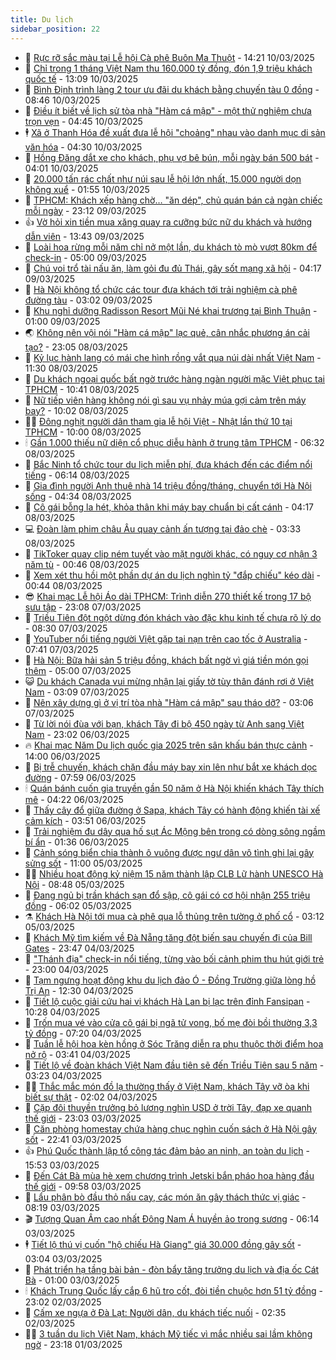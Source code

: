 ```yaml
---
title: Du lịch
sidebar_position: 22
---
```


<!-- dantri-du-lich:START -->
- 🥰 [Rực rỡ sắc màu tại Lễ hội Cà phê Buôn Ma Thuột](https://dantri.com.vn/du-lich/ruc-ro-sac-mau-tai-le-hoi-ca-phe-buon-ma-thuot-20250310202131384.htm) - 14:21 10/03/2025
- 🥰 [Chỉ trong 1 tháng Việt Nam thu 160.000 tỷ đồng, đón 1,9 triệu khách quốc tế](https://dantri.com.vn/du-lich/chi-trong-1-thang-viet-nam-thu-160000-ty-dong-don-19-trieu-khach-quoc-te-20250310170033617.htm) - 13:09 10/03/2025
- 🐻 [Bình Định trình làng 2 tour ưu đãi du khách bằng chuyến tàu 0 đồng](https://dantri.com.vn/du-lich/binh-dinh-trinh-lang-2-tour-uu-dai-du-khach-bang-chuyen-tau-0-dong-20250310115411696.htm) - 08:46 10/03/2025
- 🤩 [Điều ít biết về lịch sử tòa nhà &quot;Hàm cá mập&quot; - một thử nghiệm chưa trọn vẹn](https://dantri.com.vn/du-lich/dieu-it-biet-ve-lich-su-toa-nha-ham-ca-map-mot-thu-nghiem-chua-tron-ven-20250310110210049.htm) - 04:45 10/03/2025
- 🕴 [Xã ở Thanh Hóa đề xuất đưa lễ hội &quot;choảng&quot; nhau vào danh mục di sản văn hóa](https://dantri.com.vn/du-lich/xa-o-thanh-hoa-de-xuat-dua-le-hoi-choang-nhau-vao-danh-muc-di-san-van-hoa-20250310090945411.htm) - 04:30 10/03/2025
- 🤩 [Hồng Đăng dắt xe cho khách, phụ vợ bê bún, mỗi ngày bán 500 bát](https://dantri.com.vn/du-lich/hong-dang-dat-xe-cho-khach-phu-vo-be-bun-moi-ngay-ban-500-bat-20250310012355385.htm) - 04:01 10/03/2025
- 🤠 [20.000 tấn rác chất như núi sau lễ hội lớn nhất, 15.000 người dọn không xuể](https://dantri.com.vn/du-lich/20000-tan-rac-chat-nhu-nui-sau-le-hoi-lon-nhat-15000-nguoi-don-khong-xue-20250309224032821.htm) - 01:55 10/03/2025
- 💪 [TPHCM: Khách xếp hàng chờ… &quot;ăn dép&quot;, chủ quán bán cả ngàn chiếc mỗi ngày](https://dantri.com.vn/du-lich/tphcm-khach-xep-hang-cho-an-dep-chu-quan-ban-ca-ngan-chiec-moi-ngay-20250307112558267.htm) - 23:12 09/03/2025
- 👍 [Vờ hỏi xin tiền mua xăng quay ra cưỡng bức nữ du khách và hướng dẫn viên](https://dantri.com.vn/du-lich/vo-hoi-xin-tien-mua-xang-quay-ra-cuong-buc-nu-du-khach-va-huong-dan-vien-20250309115701943.htm) - 13:43 09/03/2025
- 🚦 [Loài hoa rừng mỗi năm chỉ nở một lần, du khách tò mò vượt 80km để check-in](https://dantri.com.vn/du-lich/loai-hoa-rung-moi-nam-chi-no-mot-lan-du-khach-to-mo-vuot-80km-de-check-in-20250308133009959.htm) - 05:00 09/03/2025
- 💪 [Chú voi trổ tài nấu ăn, làm gỏi đu đủ Thái, gây sốt mạng xã hội](https://dantri.com.vn/du-lich/chu-voi-tro-tai-nau-an-lam-goi-du-du-thai-gay-sot-mang-xa-hoi-20250308133404058.htm) - 04:17 09/03/2025
- 💃 [Hà Nội không tổ chức các tour đưa khách tới trải nghiệm cà phê đường tàu](https://dantri.com.vn/du-lich/ha-noi-khong-to-chuc-cac-tour-dua-khach-toi-trai-nghiem-ca-phe-duong-tau-20250308231350286.htm) - 03:02 09/03/2025
- 👺 [Khu nghỉ dưỡng Radisson Resort Mũi Né khai trương tại Bình Thuận](https://dantri.com.vn/du-lich/khu-nghi-duong-radisson-resort-mui-ne-khai-truong-tai-binh-thuan-20250307170228491.htm) - 01:00 09/03/2025
- 🌏 [Không nên vội nói &quot;Hàm cá mập&quot; lạc quẻ, cân nhắc phương án cải tạo?](https://dantri.com.vn/du-lich/khong-nen-voi-noi-ham-ca-map-lac-que-can-nhac-phuong-an-cai-tao-20250307212905082.htm) - 23:05 08/03/2025
- 🎡 [Kỷ lục hành lang có mái che hình rồng vắt qua núi dài nhất Việt Nam](https://dantri.com.vn/du-lich/ky-luc-hanh-lang-co-mai-che-hinh-rong-vat-qua-nui-dai-nhat-viet-nam-20250308143250119.htm) - 11:30 08/03/2025
- 🧰 [Du khách ngoại quốc bất ngờ trước hàng ngàn người mặc Việt phục tại TPHCM](https://dantri.com.vn/du-lich/du-khach-ngoai-quoc-bat-ngo-truoc-hang-ngan-nguoi-mac-viet-phuc-tai-tphcm-20250308144607108.htm) - 10:41 08/03/2025
- 💂 [Nữ tiếp viên hàng không nói gì sau vụ nhảy múa gợi cảm trên máy bay?](https://dantri.com.vn/du-lich/nu-tiep-vien-hang-khong-noi-gi-sau-vu-nhay-mua-goi-cam-tren-may-bay-20250308144127568.htm) - 10:02 08/03/2025
- 🧑‍🏫 [Đông nghịt người dân tham gia lễ hội Việt - Nhật lần thứ 10 tại TPHCM](https://dantri.com.vn/du-lich/dong-nghit-nguoi-dan-tham-gia-le-hoi-viet-nhat-lan-thu-10-tai-tphcm-20250308141242604.htm) - 10:00 08/03/2025
- 🕯 [Gần 1.000 thiếu nữ diện cổ phục diễu hành ở trung tâm TPHCM](https://dantri.com.vn/doi-song/gan-1000-thieu-nu-dien-co-phuc-dieu-hanh-o-trung-tam-tphcm-20250308115133795.htm) - 06:32 08/03/2025
- 👀 [Bắc Ninh tổ chức tour du lịch miễn phí, đưa khách đến các điểm nổi tiếng](https://dantri.com.vn/du-lich/bac-ninh-to-chuc-tour-du-lich-mien-phi-dua-khach-den-cac-diem-noi-tieng-20250308125804112.htm) - 06:14 08/03/2025
- 🎉 [Gia đình người Anh thuê nhà 14 triệu đồng/tháng, chuyển tới Hà Nội sống](https://dantri.com.vn/du-lich/gia-dinh-nguoi-anh-thue-nha-14-trieu-dongthang-chuyen-toi-ha-noi-song-20250308112556012.htm) - 04:34 08/03/2025
- 🌊 [Cô gái bỗng la hét, khỏa thân khi máy bay chuẩn bị cất cánh](https://dantri.com.vn/du-lich/co-gai-bong-la-het-khoa-than-khi-may-bay-chuan-bi-cat-canh-20250308104922648.htm) - 04:17 08/03/2025
- 💻 [Đoàn làm phim châu Âu quay cảnh ấn tượng tại đảo chè](https://dantri.com.vn/du-lich/doan-lam-phim-chau-au-quay-canh-an-tuong-tai-dao-che-20250307144155104.htm) - 03:33 08/03/2025
- 💪 [TikToker quay clip ném tuyết vào mặt người khác, có nguy cơ nhận 3 năm tù](https://dantri.com.vn/du-lich/tiktoker-quay-clip-nem-tuyet-vao-mat-nguoi-khac-co-nguy-co-nhan-3-nam-tu-20250306222835741.htm) - 00:46 08/03/2025
- 👺 [Xem xét thu hồi một phần dự án du lịch nghìn tỷ &quot;đắp chiếu&quot; kéo dài](https://dantri.com.vn/du-lich/xem-xet-thu-hoi-mot-phan-du-an-du-lich-nghin-ty-dap-chieu-keo-dai-20250307181338824.htm) - 00:44 08/03/2025
- 😎 [Khai mạc Lễ hội Áo dài TPHCM: Trình diễn 270 thiết kế trong 17 bộ sưu tập](https://dantri.com.vn/du-lich/khai-mac-le-hoi-ao-dai-tphcm-trinh-dien-270-thiet-ke-trong-17-bo-suu-tap-20250308032717081.htm) - 23:08 07/03/2025
- 🌋 [Triều Tiên đột ngột dừng đón khách vào đặc khu kinh tế chưa rõ lý do](https://dantri.com.vn/du-lich/trieu-tien-dot-ngot-dung-don-khach-vao-dac-khu-kinh-te-chua-ro-ly-do-20250307151728935.htm) - 08:30 07/03/2025
- 🌝 [YouTuber nổi tiếng người Việt gặp tai nạn trên cao tốc ở Australia](https://dantri.com.vn/du-lich/youtuber-noi-tieng-nguoi-viet-gap-tai-nan-tren-cao-toc-o-australia-20250307143103738.htm) - 07:41 07/03/2025
- 🧠 [Hà Nội: Bữa hải sản 5 triệu đồng, khách bất ngờ vì giá tiền món gọi thêm](https://dantri.com.vn/du-lich/ha-noi-bua-hai-san-5-trieu-dong-khach-bat-ngo-vi-gia-tien-mon-goi-them-20250307114836895.htm) - 05:00 07/03/2025
- 😺 [Du khách Canada vui mừng nhận lại giấy tờ tùy thân đánh rơi ở Việt Nam](https://dantri.com.vn/du-lich/du-khach-canada-vui-mung-nhan-lai-giay-to-tuy-than-danh-roi-o-viet-nam-20250307090231790.htm) - 03:09 07/03/2025
- 💂 [Nên xây dựng gì ở vị trí tòa nhà &quot;Hàm cá mập&quot; sau tháo dỡ?](https://dantri.com.vn/doi-song/nen-xay-dung-gi-o-vi-tri-toa-nha-ham-ca-map-sau-thao-do-20250306212519554.htm) - 03:06 07/03/2025
- 🌮 [Từ lời nói đùa với bạn, khách Tây đi bộ 450 ngày từ Anh sang Việt Nam](https://dantri.com.vn/du-lich/tu-loi-noi-dua-voi-ban-khach-tay-di-bo-450-ngay-tu-anh-sang-viet-nam-20250306171849488.htm) - 23:02 06/03/2025
- 🔥 [Khai mạc Năm Du lịch quốc gia 2025 trên sân khấu bán thực cảnh](https://dantri.com.vn/du-lich/khai-mac-nam-du-lich-quoc-gia-2025-tren-san-khau-ban-thuc-canh-20250306132923403.htm) - 14:00 06/03/2025
- 🦏 [Bị trễ chuyến, khách chặn đầu máy bay xin lên như bắt xe khách dọc đường](https://dantri.com.vn/du-lich/bi-tre-chuyen-khach-chan-dau-may-bay-xin-len-nhu-bat-xe-khach-doc-duong-20250305154427838.htm) - 07:59 06/03/2025
- 🕯 [Quán bánh cuốn gia truyền gần 50 năm ở Hà Nội khiến khách Tây thích mê](https://dantri.com.vn/du-lich/quan-banh-cuon-gia-truyen-gan-50-nam-o-ha-noi-khien-khach-tay-thich-me-20250306104805519.htm) - 04:22 06/03/2025
- 🐻 [Thấy cây đổ giữa đường ở Sapa, khách Tây có hành động khiến tài xế cảm kích](https://dantri.com.vn/du-lich/thay-cay-do-giua-duong-o-sapa-khach-tay-co-hanh-dong-khien-tai-xe-cam-kich-20250306092650108.htm) - 03:51 06/03/2025
- 🥸 [Trải nghiệm đu dây qua hố sụt Ác Mộng bên trong có dòng sông ngầm bí ẩn](https://dantri.com.vn/du-lich/trai-nghiem-du-day-qua-ho-sut-ac-mong-ben-trong-co-dong-song-ngam-bi-an-20250305161432161.htm) - 01:36 06/03/2025
- 💂 [Cảnh sóng biển chia thành ô vuông được ngư dân vô tình ghi lại gây sửng sốt](https://dantri.com.vn/du-lich/canh-song-bien-chia-thanh-o-vuong-duoc-ngu-dan-vo-tinh-ghi-lai-gay-sung-sot-20250303170804093.htm) - 11:00 05/03/2025
- 🧑‍💻 [Nhiều hoạt động kỷ niệm 15 năm thành lập CLB Lữ hành UNESCO Hà Nội](https://dantri.com.vn/du-lich/nhieu-hoat-dong-ky-niem-15-nam-thanh-lap-clb-lu-hanh-unesco-ha-noi-20250303162013773.htm) - 08:48 05/03/2025
- 💪 [Đang ngủ bị trần khách sạn đổ sập, cô gái có cơ hội nhận 255 triệu đồng](https://dantri.com.vn/du-lich/dang-ngu-bi-tran-khach-san-do-sap-co-gai-co-co-hoi-nhan-255-trieu-dong-20250305110151957.htm) - 06:02 05/03/2025
- ⚗️ [Khách Hà Nội tới mua cà phê qua lỗ thủng trên tường ở phố cổ](https://dantri.com.vn/du-lich/khach-ha-noi-toi-mua-ca-phe-qua-lo-thung-tren-tuong-o-pho-co-20250304180757356.htm) - 03:12 05/03/2025
- 🌁 [Khách Mỹ tìm kiếm về Đà Nẵng tăng đột biến sau chuyến đi của Bill Gates](https://dantri.com.vn/du-lich/khach-my-tim-kiem-ve-da-nang-tang-dot-bien-sau-chuyen-di-cua-bill-gates-20250304231347534.htm) - 23:47 04/03/2025
- 🧰 [&quot;Thánh địa&quot; check-in nổi tiếng, từng vào bối cảnh phim thu hút giới trẻ](https://dantri.com.vn/du-lich/thanh-dia-check-in-noi-tieng-tung-vao-boi-canh-phim-thu-hut-gioi-tre-20250304161828276.htm) - 23:00 04/03/2025
- 🧰 [Tạm ngưng hoạt động khu du lịch đảo Ó - Đồng Trường giữa lòng hồ Trị An](https://dantri.com.vn/xa-hoi/tam-ngung-hoat-dong-khu-du-lich-dao-o-dong-truong-giua-long-ho-tri-an-20250304135719267.htm) - 12:30 04/03/2025
- 🎉 [Tiết lộ cuộc giải cứu hai vị khách Hà Lan bị lạc trên đỉnh Fansipan](https://dantri.com.vn/du-lich/tiet-lo-cuoc-giai-cuu-hai-vi-khach-ha-lan-bi-lac-tren-dinh-fansipan-20250304172122284.htm) - 10:28 04/03/2025
- 🤩 [Trốn mua vé vào cửa cô gái bị ngã tử vong, bố mẹ đòi bồi thường 3,3 tỷ đồng](https://dantri.com.vn/du-lich/tron-mua-ve-vao-cua-co-gai-bi-nga-tu-vong-bo-me-doi-boi-thuong-33-ty-dong-20250304111617702.htm) - 07:20 04/03/2025
- 👺 [Tuần lễ hội hoa kèn hồng ở Sóc Trăng diễn ra phụ thuộc thời điểm hoa nở rộ](https://dantri.com.vn/du-lich/tuan-le-hoi-hoa-ken-hong-o-soc-trang-dien-ra-phu-thuoc-thoi-diem-hoa-no-ro-20250303203850260.htm) - 03:41 04/03/2025
- 🧠 [Tiết lộ về đoàn khách Việt Nam đầu tiên sẽ đến Triều Tiên sau 5 năm](https://dantri.com.vn/du-lich/tiet-lo-ve-doan-khach-viet-nam-dau-tien-se-den-trieu-tien-sau-5-nam-20250304085357571.htm) - 03:23 04/03/2025
- 👨‍🏫 [Thắc mắc món đồ lạ thường thấy ở Việt Nam, khách Tây vỡ òa khi biết sự thật](https://dantri.com.vn/du-lich/thac-mac-mon-do-la-thuong-thay-o-viet-nam-khach-tay-vo-oa-khi-biet-su-that-20250303141605561.htm) - 02:02 04/03/2025
- 🦅 [Cặp đôi thuyền trưởng bỏ lương nghìn USD ở trời Tây, đạp xe quanh thế giới](https://dantri.com.vn/du-lich/cap-doi-thuyen-truong-bo-luong-nghin-usd-o-troi-tay-dap-xe-quanh-the-gioi-20250303164958242.htm) - 23:03 03/03/2025
- 🌊 [Căn phòng homestay chứa hàng chục nghìn cuốn sách ở Hà Nội gây sốt](https://dantri.com.vn/du-lich/can-phong-homestay-chua-hang-chuc-nghin-cuon-sach-o-ha-noi-gay-sot-20250220205601857.htm) - 22:41 03/03/2025
- 👍 [Phú Quốc thành lập tổ công tác đảm bảo an ninh, an toàn du lịch](https://dantri.com.vn/du-lich/phu-quoc-thanh-lap-to-cong-tac-dam-bao-an-ninh-an-toan-du-lich-20250303160152421.htm) - 15:53 03/03/2025
- 🫶 [Đến Cát Bà mùa hè xem chương trình Jetski bắn pháo hoa hàng đầu thế giới](https://dantri.com.vn/du-lich/den-cat-ba-mua-he-xem-chuong-trinh-jetski-ban-phao-hoa-hang-dau-the-gioi-20250303163518543.htm) - 09:58 03/03/2025
- 💯 [Lẩu phân bò đầu thỏ nấu cay, các món ăn gây thách thức vị giác](https://dantri.com.vn/du-lich/lau-phan-bo-dau-tho-nau-cay-cac-mon-an-gay-thach-thuc-vi-giac-20250303145652788.htm) - 08:19 03/03/2025
- 🎬 [Tượng Quan Âm cao nhất Đông Nam Á huyền ảo trong sương](https://dantri.com.vn/du-lich/tuong-quan-am-cao-nhat-dong-nam-a-huyen-ao-trong-suong-20250303104257281.htm) - 06:14 03/03/2025
- 🕴 [Tiết lộ thú vị cuốn &quot;hộ chiếu Hà Giang&quot; giá 30.000 đồng gây sốt](https://dantri.com.vn/du-lich/tiet-lo-thu-vi-cuon-ho-chieu-ha-giang-gia-30000-dong-gay-sot-20250228181906042.htm) - 03:04 03/03/2025
- 🦅 [Phát triển hạ tầng bài bản - đòn bẩy tăng trưởng du lịch và địa ốc Cát Bà](https://dantri.com.vn/du-lich/phat-trien-ha-tang-bai-ban-don-bay-tang-truong-du-lich-va-dia-oc-cat-ba-20250302171957141.htm) - 01:00 03/03/2025
- 🕯 [Khách Trung Quốc lấy cắp 6 hũ tro cốt, đòi tiền chuộc hơn 51 tỷ đồng](https://dantri.com.vn/du-lich/khach-trung-quoc-lay-cap-6-hu-tro-cot-doi-tien-chuoc-hon-51-ty-dong-20250302180038598.htm) - 23:02 02/03/2025
- 🥸 [Cấm xe ngựa ở Đà Lạt: Người dân, du khách tiếc nuối](https://dantri.com.vn/du-lich/cam-xe-ngua-o-da-lat-nguoi-dan-du-khach-tiec-nuoi-20250301110457885.htm) - 02:35 02/03/2025
- 👨‍🏫 [3 tuần du lịch Việt Nam, khách Mỹ tiếc vì mắc nhiều sai lầm không ngờ](https://dantri.com.vn/du-lich/3-tuan-du-lich-viet-nam-khach-my-tiec-vi-mac-nhieu-sai-lam-khong-ngo-20250301225642218.htm) - 23:18 01/03/2025<!-- dantri-du-lich:END -->
